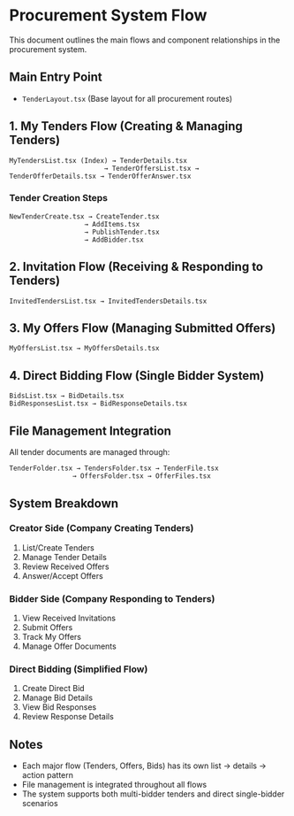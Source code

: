 # Procurement System Flow

This document outlines the main flows and component relationships in the procurement system.

## Main Entry Point

-   `TenderLayout.tsx` (Base layout for all procurement routes)

## 1. My Tenders Flow (Creating & Managing Tenders)

```
MyTendersList.tsx (Index) → TenderDetails.tsx
                        → TenderOffersList.tsx → TenderOfferDetails.tsx → TenderOfferAnswer.tsx
```

### Tender Creation Steps

```
NewTenderCreate.tsx → CreateTender.tsx
                   → AddItems.tsx
                   → PublishTender.tsx
                   → AddBidder.tsx
```

## 2. Invitation Flow (Receiving & Responding to Tenders)

```
InvitedTendersList.tsx → InvitedTendersDetails.tsx
```

## 3. My Offers Flow (Managing Submitted Offers)

```
MyOffersList.tsx → MyOffersDetails.tsx
```

## 4. Direct Bidding Flow (Single Bidder System)

```
BidsList.tsx → BidDetails.tsx
BidResponsesList.tsx → BidResponseDetails.tsx
```

## File Management Integration

All tender documents are managed through:

```
TenderFolder.tsx → TendersFolder.tsx → TenderFile.tsx
                → OffersFolder.tsx → OfferFiles.tsx
```

## System Breakdown

### Creator Side (Company Creating Tenders)

1. List/Create Tenders
2. Manage Tender Details
3. Review Received Offers
4. Answer/Accept Offers

### Bidder Side (Company Responding to Tenders)

1. View Received Invitations
2. Submit Offers
3. Track My Offers
4. Manage Offer Documents

### Direct Bidding (Simplified Flow)

1. Create Direct Bid
2. Manage Bid Details
3. View Bid Responses
4. Review Response Details

## Notes

-   Each major flow (Tenders, Offers, Bids) has its own list → details → action pattern
-   File management is integrated throughout all flows
-   The system supports both multi-bidder tenders and direct single-bidder scenarios
